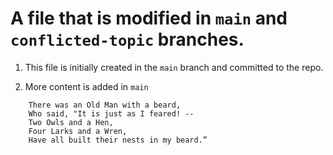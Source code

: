 # A file that is modified in ```main``` and ```conflicted-topic``` branches.

1.  This file is initially created in the ```main``` branch and committed to the repo.

2. More content is added in ```main```

```
    There was an Old Man with a beard,
    Who said, "It is just as I feared! --
    Two Owls and a Hen,
    Four Larks and a Wren,
    Have all built their nests in my beard.”
```

